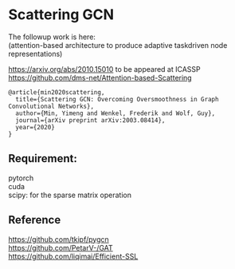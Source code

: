 # Scattering GCN

The followup work is here: <br>
(attention-based architecture to produce adaptive taskdriven node representations) <br>

https://arxiv.org/abs/2010.15010  to be appeared at ICASSP<br>
https://github.com/dms-net/Attention-based-Scattering


```
@article{min2020scattering,
  title={Scattering GCN: Overcoming Oversmoothness in Graph Convolutional Networks},
  author={Min, Yimeng and Wenkel, Frederik and Wolf, Guy},
  journal={arXiv preprint arXiv:2003.08414},
  year={2020}
}
```


## Requirement:
pytorch\
cuda\
scipy: for the sparse matrix operation 

## Reference
https://github.com/tkipf/pygcn  \
https://github.com/PetarV-/GAT \
https://github.com/liqimai/Efficient-SSL

